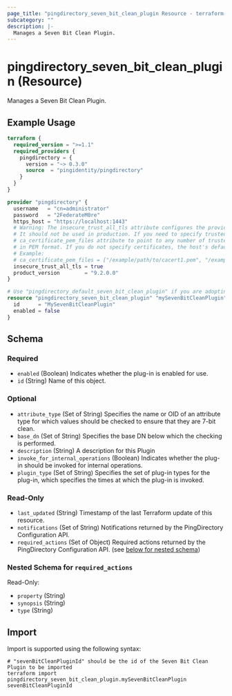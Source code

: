 ```yaml
---
page_title: "pingdirectory_seven_bit_clean_plugin Resource - terraform-provider-pingdirectory"
subcategory: ""
description: |-
  Manages a Seven Bit Clean Plugin.
---
```


# pingdirectory_seven_bit_clean_plugin (Resource)

Manages a Seven Bit Clean Plugin.

## Example Usage

```terraform
terraform {
  required_version = ">=1.1"
  required_providers {
    pingdirectory = {
      version = "~> 0.3.0"
      source  = "pingidentity/pingdirectory"
    }
  }
}

provider "pingdirectory" {
  username   = "cn=administrator"
  password   = "2FederateM0re"
  https_host = "https://localhost:1443"
  # Warning: The insecure_trust_all_tls attribute configures the provider to trust any certificate presented by the PingDirectory server.
  # It should not be used in production. If you need to specify trusted CA certificates, use the
  # ca_certificate_pem_files attribute to point to any number of trusted CA certificate files
  # in PEM format. If you do not specify certificates, the host's default root CA set will be used.
  # Example:
  # ca_certificate_pem_files = ["/example/path/to/cacert1.pem", "/example/path/to/cacert2.pem"]
  insecure_trust_all_tls = true
  product_version        = "9.2.0.0"
}

# Use "pingdirectory_default_seven_bit_clean_plugin" if you are adopting existing configuration from the PingDirectory server into Terraform
resource "pingdirectory_seven_bit_clean_plugin" "mySevenBitCleanPlugin" {
  id      = "MySevenBitCleanPlugin"
  enabled = false
}
```

<!-- schema generated by tfplugindocs -->
## Schema

### Required

- `enabled` (Boolean) Indicates whether the plug-in is enabled for use.
- `id` (String) Name of this object.

### Optional

- `attribute_type` (Set of String) Specifies the name or OID of an attribute type for which values should be checked to ensure that they are 7-bit clean.
- `base_dn` (Set of String) Specifies the base DN below which the checking is performed.
- `description` (String) A description for this Plugin
- `invoke_for_internal_operations` (Boolean) Indicates whether the plug-in should be invoked for internal operations.
- `plugin_type` (Set of String) Specifies the set of plug-in types for the plug-in, which specifies the times at which the plug-in is invoked.

### Read-Only

- `last_updated` (String) Timestamp of the last Terraform update of this resource.
- `notifications` (Set of String) Notifications returned by the PingDirectory Configuration API.
- `required_actions` (Set of Object) Required actions returned by the PingDirectory Configuration API. (see [below for nested schema](#nestedatt--required_actions))

<a id="nestedatt--required_actions"></a>
### Nested Schema for `required_actions`

Read-Only:

- `property` (String)
- `synopsis` (String)
- `type` (String)

## Import

Import is supported using the following syntax:

```shell
# "sevenBitCleanPluginId" should be the id of the Seven Bit Clean Plugin to be imported
terraform import pingdirectory_seven_bit_clean_plugin.mySevenBitCleanPlugin sevenBitCleanPluginId
```